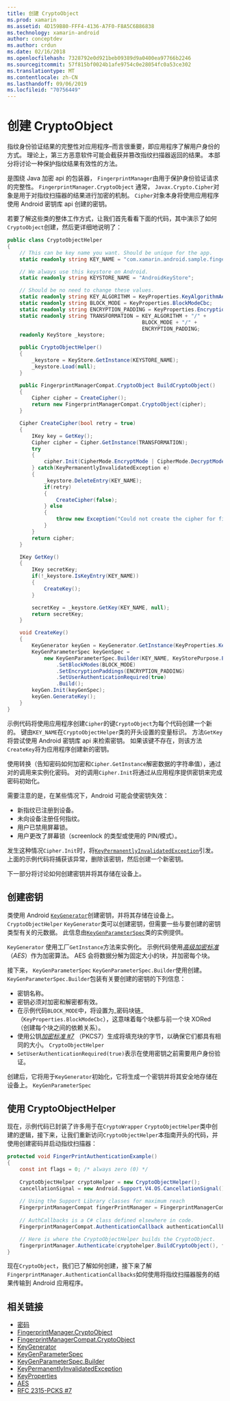 ```yaml
---
title: 创建 CryptoObject
ms.prod: xamarin
ms.assetid: 4D159B80-FFF4-4136-A7F0-F8A5C6B86838
ms.technology: xamarin-android
author: conceptdev
ms.author: crdun
ms.date: 02/16/2018
ms.openlocfilehash: 7328792e0d921beb09389d9a0400ea97766b2246
ms.sourcegitcommit: 57f815bf0024b1afe9754c0e28054fc0a53ce302
ms.translationtype: MT
ms.contentlocale: zh-CN
ms.lasthandoff: 09/06/2019
ms.locfileid: "70756449"
---
```

# <a name="creating-a-cryptoobject"></a>创建 CryptoObject

指纹身份验证结果的完整性对应用程序&ndash;而言很重要，即应用程序了解用户身份的方式。 理论上，第三方恶意软件可能会截获并篡改指纹扫描器返回的结果。 本部分将讨论一种保护指纹结果有效性的方法。 

是围绕 Java 加密 api 的包装器， `FingerprintManager`由用于保护身份验证请求的完整性。 `FingerprintManager.CryptoObject` 通常， `Javax.Crypto.Cipher`对象是用于对指纹扫描器的结果进行加密的机制。 `Cipher`对象本身将使用应用程序使用 Android 密钥库 api 创建的密钥。

若要了解这些类的整体工作方式，让我们首先看看下面的代码，其中演示了如何`CryptoObject`创建，然后更详细地说明了：

```csharp
public class CryptoObjectHelper
{
    // This can be key name you want. Should be unique for the app.
    static readonly string KEY_NAME = "com.xamarin.android.sample.fingerprint_authentication_key";

    // We always use this keystore on Android.
    static readonly string KEYSTORE_NAME = "AndroidKeyStore";

    // Should be no need to change these values.
    static readonly string KEY_ALGORITHM = KeyProperties.KeyAlgorithmAes;
    static readonly string BLOCK_MODE = KeyProperties.BlockModeCbc;
    static readonly string ENCRYPTION_PADDING = KeyProperties.EncryptionPaddingPkcs7;
    static readonly string TRANSFORMATION = KEY_ALGORITHM + "/" +
                                            BLOCK_MODE + "/" +
                                            ENCRYPTION_PADDING;
    readonly KeyStore _keystore;

    public CryptoObjectHelper()
    {
        _keystore = KeyStore.GetInstance(KEYSTORE_NAME);
        _keystore.Load(null);
    }

    public FingerprintManagerCompat.CryptoObject BuildCryptoObject()
    {
        Cipher cipher = CreateCipher();
        return new FingerprintManagerCompat.CryptoObject(cipher);
    }

    Cipher CreateCipher(bool retry = true)
    {
        IKey key = GetKey();
        Cipher cipher = Cipher.GetInstance(TRANSFORMATION);
        try
        {
            cipher.Init(CipherMode.EncryptMode | CipherMode.DecryptMode, key);
        } catch(KeyPermanentlyInvalidatedException e)
        {
            _keystore.DeleteEntry(KEY_NAME);
            if(retry)
            {
                CreateCipher(false);
            } else
            {
                throw new Exception("Could not create the cipher for fingerprint authentication.", e);
            }
        }
        return cipher;
    }

    IKey GetKey()
    {
        IKey secretKey;
        if(!_keystore.IsKeyEntry(KEY_NAME))
        {
            CreateKey();
        }

        secretKey = _keystore.GetKey(KEY_NAME, null);
        return secretKey;
    }

    void CreateKey()
    {
        KeyGenerator keyGen = KeyGenerator.GetInstance(KeyProperties.KeyAlgorithmAes, KEYSTORE_NAME);
        KeyGenParameterSpec keyGenSpec =
            new KeyGenParameterSpec.Builder(KEY_NAME, KeyStorePurpose.Encrypt | KeyStorePurpose.Decrypt)
                .SetBlockModes(BLOCK_MODE)
                .SetEncryptionPaddings(ENCRYPTION_PADDING)
                .SetUserAuthenticationRequired(true)
                .Build();
        keyGen.Init(keyGenSpec);
        keyGen.GenerateKey();
    }
}
```

示例代码将使用应用程序创建`Cipher`的键`CryptoObject`为每个代码创建一个新的。 键由`KEY_NAME`在`CryptoObjectHelper`类的开头设置的变量标识。 方法`GetKey`将尝试使用 Android 密钥库 api 来检索密钥。 如果该键不存在，则该方法`CreateKey`将为应用程序创建新的密钥。

使用转换（告知密码如何加密和`Cipher.GetInstance`解密数据的字符串值），通过对的调用来实例化密码。 对的调用`Cipher.Init`将通过从应用程序提供密钥来完成密码初始化。 

需要注意的是，在某些情况下，Android 可能会使密钥失效： 

- 新指纹已注册到设备。
- 未向设备注册任何指纹。
- 用户已禁用屏幕锁。
- 用户更改了屏幕锁（screenlock 的类型或使用的 PIN/模式）。

发生这种情况`Cipher.Init`时，将[`KeyPermanentlyInvalidatedException`](https://developer.android.com/reference/android/security/keystore/KeyPermanentlyInvalidatedException.html)引发。 上面的示例代码将捕获该异常，删除该密钥，然后创建一个新密钥。

下一部分将讨论如何创建密钥并将其存储在设备上。

## <a name="creating-a-secret-key"></a>创建密钥

类使用 Android [`KeyGenerator`](xref:Javax.Crypto.KeyGenerator)创建密钥，并将其存储在设备上。 `CryptoObjectHelper` `KeyGenerator`类可以创建密钥，但需要一些与要创建的密钥类型有关的元数据。 此信息由[`KeyGenParameterSpec`](https://developer.android.com/reference/android/security/keystore/KeyGenParameterSpec.html)类的实例提供。 

`KeyGenerator` 使用工厂`GetInstance`方法来实例化。 示例代码使用[_高级加密标准_](https://en.wikipedia.org/wiki/Advanced_Encryption_Standard)（_AES_）作为加密算法。 AES 会将数据分解为固定大小的块，并加密每个块。

接下来， `KeyGenParameterSpec` `KeyGenParameterSpec.Builder`使用创建。 `KeyGenParameterSpec.Builder`包装有关要创建的密钥的下列信息：

- 密钥名称。
- 密钥必须对加密和解密都有效。
- 在示例代码`BLOCK_MODE`中，将设置为_密码块链_（`KeyProperties.BlockModeCbc`），这意味着每个块都与前一个块 XORed （创建每个块之间的依赖关系）。 
- 使用公钥[_加密标准 #7_](https://tools.ietf.org/html/rfc2315) （PKCS7）生成将填充块的字节，以确保它们都具有相同的大小。 `CryptoObjectHelper`
- `SetUserAuthenticationRequired(true)`表示在使用密钥之前需要用户身份验证。

创建后，它将用于`KeyGenerator`初始化，它将生成一个密钥并将其安全地存储在设备上。 `KeyGenParameterSpec` 

## <a name="using-the-cryptoobjecthelper"></a>使用 CryptoObjectHelper

现在，示例代码已封装了许多用于在`CryptoWrapper` `CryptoObjectHelper`类中创建的逻辑，接下来，让我们重新访问`CryptoObjectHelper`本指南开头的代码，并使用创建密码并启动指纹扫描器： 

```csharp
protected void FingerPrintAuthenticationExample()
{
    const int flags = 0; /* always zero (0) */
    
    CryptoObjectHelper cryptoHelper = new CryptoObjectHelper();
    cancellationSignal = new Android.Support.V4.OS.CancellationSignal();
    
    // Using the Support Library classes for maximum reach
    FingerprintManagerCompat fingerPrintManager = FingerprintManagerCompat.From(this);
    
    // AuthCallbacks is a C# class defined elsewhere in code.
    FingerprintManagerCompat.AuthenticationCallback authenticationCallback = new MyAuthCallbackSample(this);

    // Here is where the CryptoObjectHelper builds the CryptoObject. 
    fingerprintManager.Authenticate(cryptohelper.BuildCryptoObject(), flags, cancellationSignal, authenticationCallback, null);
}
```

现在`CryptoObject`，我们已了解如何创建，接下来了解`FingerprintManager.AuthenticationCallbacks`如何使用将指纹扫描器服务的结果传输到 Android 应用程序。

## <a name="related-links"></a>相关链接

- [密码](xref:Javax.Crypto.Cipher)
- [FingerprintManager.CryptoObject](https://developer.android.com/reference/android/hardware/fingerprint/FingerprintManager.CryptoObject.html)
- [FingerprintManagerCompat.CryptoObject](https://developer.android.com/reference/android/support/v4/hardware/fingerprint/FingerprintManagerCompat.CryptoObject.html)
- [KeyGenerator](xref:Javax.Crypto.KeyGenerator)
- [KeyGenParameterSpec](https://developer.android.com/reference/android/security/keystore/KeyGenParameterSpec.html)
- [KeyGenParameterSpec.Builder](https://developer.android.com/reference/android/security/keystore/KeyGenParameterSpec.Builder.html)
- [KeyPermanentlyInvalidatedException](https://developer.android.com/reference/android/security/keystore/KeyPermanentlyInvalidatedException.html)
- [KeyProperties](https://developer.android.com/reference/android/security/keystore/KeyProperties.html)
- [AES](https://en.wikipedia.org/wiki/Advanced_Encryption_Standard)
- [RFC 2315-PCKS #7](https://tools.ietf.org/html/rfc2315)
